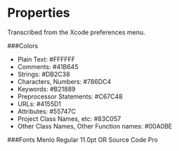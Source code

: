 Properties
==========
Transcribed from the Xcode preferences menu.

###Colors
- Plain Text: #FFFFFF
- Comments: #41B645
- Strings: #DB2C38
- Characters, Numbers: #786DC4
- Keywords: #B21889
- Preprocessor Statements: #C67C48
- URLs: #4155D1
- Attributes: #55747C
- Project Class Names, etc: #83C057
- Other Class Names, Other Function names: #00A0BE

###Fonts
Menlo Regular 11.0pt
OR
Source Code Pro

